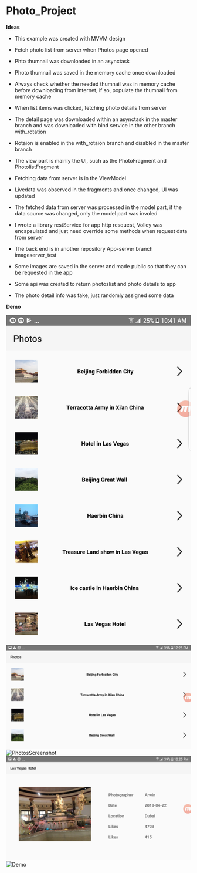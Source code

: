 # Photo_Project

**Ideas**

* This example was created with MVVM design
* Fetch photo list from server when Photos page opened
* Phto thumnail was downloaded in an asynctask
* Photo thumnail was saved in the memory cache once downloaded
* Always check whether the needed thumnail was in memory cache before downloading from internet, if so, populate the thumnail from memory cache
* When list items was clicked, fetching photo details from server
* The detail page was downloaded within an asynctask in the master branch and was downloaded with bind service in the other branch with_rotation
* Rotaion is enabled in the with_rotaion branch and disabled in the master branch

* The view part is mainly the UI, such as the PhotoFragment and PhotolistFragment
* Fetching data from server is in the ViewModel
* Livedata was observed in the fragments and once changed, UI was updated
* The fetched data from server was processed in the model part, if the data source was changed, only the model part was involed
* I wrote a library restService for app http resquest, Volley was encapsulated and just need override some methods when request data from server

* The back end is in another repository App-server branch imageserver_test
* Some images are saved in the server and made public so that they can be requested in the app
* Some api was created to return photoslist and photo details to app
* The photo detail info was fake, just randomly assigned some data

**Demo**

![PhotosScreenshot](https://github.com/kelci2017/Photo_Project/blob/master/photolist1.png)
![DetailScreenshot](https://github.com/kelci2017/Photo_Project/blob/master/photolist.png)
![PhotosScreenshot](https://github.com/kelci2017/Photo_Project/blob/master/portrait_detail1.png)
![DetailScreenshot](https://github.com/kelci2017/Photo_Project/blob/master/landscape_detail.png)
![Demo](https://github.com/kelci2017/Photo_Project/blob/master/demo1.gif)
